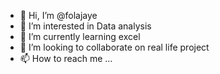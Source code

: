 - 👋 Hi, I’m @folajaye
- 👀 I’m interested in Data analysis
- 🌱 I’m currently learning excel
- 💞️ I’m looking to collaborate on real life project
- 📫 How to reach me ...

<!---
folajaye/folajaye is a ✨ special ✨ repository because its `README.md` (this file) appears on your GitHub profile.
You can click the Preview link to take a look at your changes.
--->
